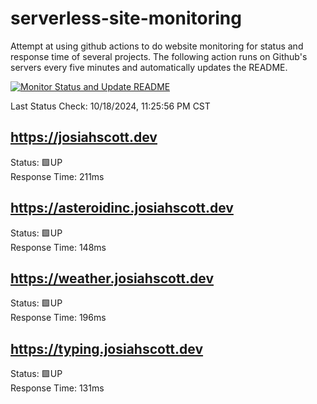 # serverless-site-monitoring
Attempt at using github actions to do website monitoring for status and response time of several projects. The following action runs on Github's servers every five minutes and automatically updates the README.  

[![Monitor Status and Update README](https://github.com/JosiahSco/serverless-site-monitoring/actions/workflows/monitor.yaml/badge.svg)](https://github.com/JosiahSco/serverless-site-monitoring/actions/workflows/monitor.yaml)

Last Status Check: 10/18/2024, 11:25:56 PM CST

## https://josiahscott.dev
Status: 🟩UP  
Response Time: 211ms

## https://asteroidinc.josiahscott.dev
Status: 🟩UP  
Response Time: 148ms

## https://weather.josiahscott.dev
Status: 🟩UP  
Response Time: 196ms

## https://typing.josiahscott.dev
Status: 🟩UP  
Response Time: 131ms

